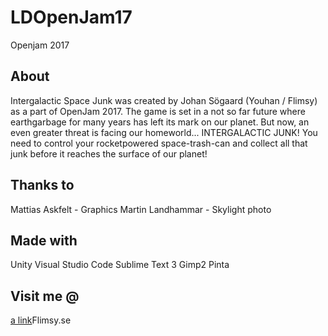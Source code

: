 # LDOpenJam17
Openjam 2017

## About
Intergalactic Space Junk was created by Johan Sögaard (Youhan / Flimsy) as a part of OpenJam 2017. The game is set in a not so far future where earthgarbage for many years has left its mark on our planet. But now, an even greater threat is facing our homeworld... INTERGALACTIC JUNK! You need to control your rocketpowered space-trash-can and collect all that junk before it reaches the surface of our planet!

## Thanks to
Mattias Askfelt - Graphics
Martin Landhammar - Skylight photo

## Made with
Unity
Visual Studio Code
Sublime Text 3
Gimp2
Pinta

## Visit me @
[a link](http://www.flimsy.se)Flimsy.se